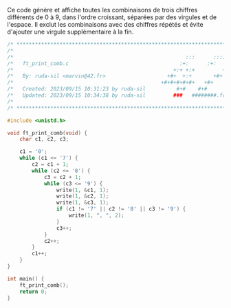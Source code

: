 Ce code génère et affiche toutes les combinaisons de trois chiffres différents de 0 à 9, dans l'ordre croissant, séparées par des virgules et de l'espace. Il exclut les combinaisons avec des chiffres répétés et évite d'ajouter une virgule supplémentaire à la fin.

```c
/* ************************************************************************** */
/*                                                                            */
/*                                                        :::      ::::::::   */
/*   ft_print_comb.c                                    :+:      :+:    :+:   */
/*                                                    +:+ +:+         +:+     */
/*   By: ruda-sil <marvin@42.fr>                    +#+  +:+       +#+        */
/*                                                +#+#+#+#+#+   +#+           */
/*   Created: 2023/09/15 10:31:23 by ruda-sil          #+#    #+#             */
/*   Updated: 2023/09/15 10:34:38 by ruda-sil         ###   ########.fr       */
/*                                                                            */
/* ************************************************************************** */

#include <unistd.h>

void ft_print_comb(void) {
    char c1, c2, c3;

    c1 = '0';
    while (c1 <= '7') {
        c2 = c1 + 1;
        while (c2 <= '8') {
            c3 = c2 + 1;
            while (c3 <= '9') {
                write(1, &c1, 1);
                write(1, &c2, 1);
                write(1, &c3, 1);
                if (c1 != '7' || c2 != '8' || c3 != '9') {
                    write(1, ", ", 2);
                }
                c3++;
            }
            c2++;
        }
        c1++;
    }
}

int main() {
    ft_print_comb();
    return 0;
}
```
